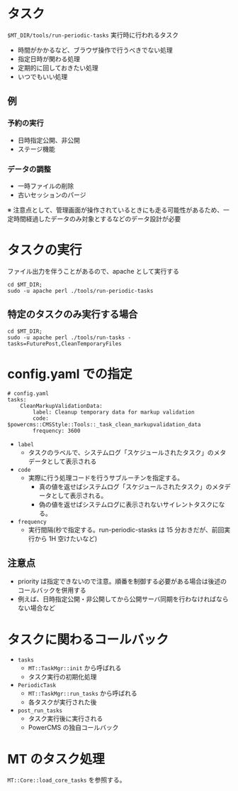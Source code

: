 # タスク

`$MT_DIR/tools/run-periodic-tasks` 実行時に行われるタスク

* 時間がかかるなど、ブラウザ操作で行うべきでない処理
* 指定日時が関わる処理
* 定期的に回しておきたい処理
* いつでもいい処理

## 例

### 予約の実行

* 日時指定公開、非公開
* ステージ機能

### データの調整

* 一時ファイルの削除
* 古いセッションのパージ

※ 注意点として、管理画面が操作されているときにも走る可能性があるため、一定時間経過したデータのみ対象とするなどのデータ設計が必要


# タスクの実行

ファイル出力を伴うことがあるので、apache として実行する

```
cd $MT_DIR;
sudo -u apache perl ./tools/run-periodic-tasks
```

## 特定のタスクのみ実行する場合

```
cd $MT_DIR;
sudo -u apache perl ./tools/run-tasks -tasks=FuturePost,CleanTemporaryFiles
```

# config.yaml での指定

```
# config.yaml
tasks:
    CleanMarkupValidationData:
        label: Cleanup temporary data for markup validation
        code: $powercms::CMSStyle::Tools::_task_clean_markupvalidation_data
        frequency: 3600
```

* `label`
    * タスクのラベルで、システムログ「スケジュールされたタスク」のメタデータとして表示される
* `code`
    * 実際に行う処理コードを行うサブルーチンを指定する。
        * 真の値を返せばシステムログ「スケジュールされたタスク」のメタデータとして表示される。
        * 偽の値を返せばシステムログに表示されないサイレントタスクになる。
* `frequency`
    * 実行間隔(秒で指定する。run-periodic-stasks は 15 分おきだが、前回実行から 1H 空けたいなど)

## 注意点

* priority は指定できないので注意。順番を制御する必要がある場合は後述のコールバックを併用する
* 例えば、日時指定公開・非公開してから公開サーバ同期を行わなければならない場合など

# タスクに関わるコールバック

* `tasks`
    * `MT::TaskMgr::init` から呼ばれる
    * タスク実行の初期化処理
* `PeriodicTask`
    * `MT::TaskMgr::run_tasks` から呼ばれる
    * 各タスクが実行された後
* `post_run_tasks`
    * タスク実行後に実行される
    * PowerCMS の独自コールバック

# MT のタスク処理

`MT::Core::load_core_tasks` を参照する。
